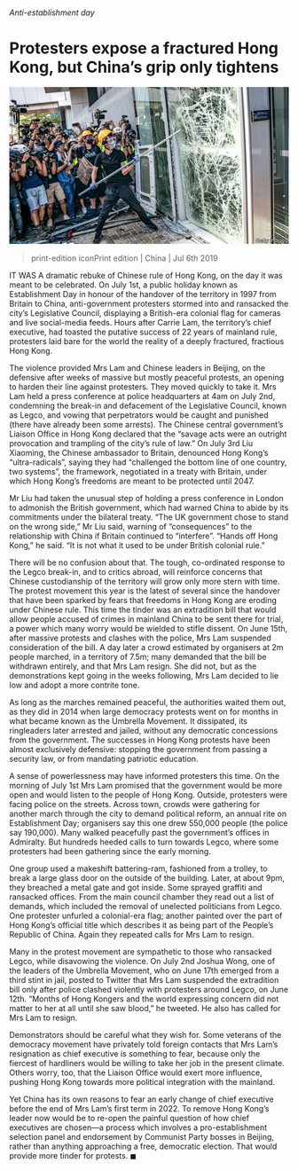 ###### Anti-establishment day

# Protesters expose a fractured Hong Kong, but China’s grip only tightens 

![image](images/20190706_CNP001.jpg) 

> print-edition iconPrint edition | China | Jul 6th 2019 

IT WAS A dramatic rebuke of Chinese rule of Hong Kong, on the day it was meant to be celebrated. On July 1st, a public holiday known as Establishment Day in honour of the handover of the territory in 1997 from Britain to China, anti-government protesters stormed into and ransacked the city’s Legislative Council, displaying a British-era colonial flag for cameras and live social-media feeds. Hours after Carrie Lam, the territory’s chief executive, had toasted the putative success of 22 years of mainland rule, protesters laid bare for the world the reality of a deeply fractured, fractious Hong Kong. 

The violence provided Mrs Lam and Chinese leaders in Beijing, on the defensive after weeks of massive but mostly peaceful protests, an opening to harden their line against protesters. They moved quickly to take it. Mrs Lam held a press conference at police headquarters at 4am on July 2nd, condemning the break-in and defacement of the Legislative Council, known as Legco, and vowing that perpetrators would be caught and punished (there have already been some arrests). The Chinese central government’s Liaison Office in Hong Kong declared that the “savage acts were an outright provocation and trampling of the city’s rule of law.” On July 3rd Liu Xiaoming, the Chinese ambassador to Britain, denounced Hong Kong’s “ultra-radicals”, saying they had “challenged the bottom line of one country, two systems”, the framework, negotiated in a treaty with Britain, under which Hong Kong’s freedoms are meant to be protected until 2047. 

Mr Liu had taken the unusual step of holding a press conference in London to admonish the British government, which had warned China to abide by its commitments under the bilateral treaty. “The UK government chose to stand on the wrong side,” Mr Liu said, warning of “consequences” to the relationship with China if Britain continued to “interfere”. “Hands off Hong Kong,” he said. “It is not what it used to be under British colonial rule.” 

There will be no confusion about that. The tough, co-ordinated response to the Legco break-in, and to critics abroad, will reinforce concerns that Chinese custodianship of the territory will grow only more stern with time. The protest movement this year is the latest of several since the handover that have been sparked by fears that freedoms in Hong Kong are eroding under Chinese rule. This time the tinder was an extradition bill that would allow people accused of crimes in mainland China to be sent there for trial, a power which many worry would be wielded to stifle dissent. On June 15th, after massive protests and clashes with the police, Mrs Lam suspended consideration of the bill. A day later a crowd estimated by organisers at 2m people marched, in a territory of 7.5m; many demanded that the bill be withdrawn entirely, and that Mrs Lam resign. She did not, but as the demonstrations kept going in the weeks following, Mrs Lam decided to lie low and adopt a more contrite tone. 

As long as the marches remained peaceful, the authorities waited them out, as they did in 2014 when large democracy protests went on for months in what became known as the Umbrella Movement. It dissipated, its ringleaders later arrested and jailed, without any democratic concessions from the government. The successes in Hong Kong protests have been almost exclusively defensive: stopping the government from passing a security law, or from mandating patriotic education. 

A sense of powerlessness may have informed protesters this time. On the morning of July 1st Mrs Lam promised that the government would be more open and would listen to the people of Hong Kong. Outside, protesters were facing police on the streets. Across town, crowds were gathering for another march through the city to demand political reform, an annual rite on Establishment Day; organisers say this one drew 550,000 people (the police say 190,000). Many walked peacefully past the government’s offices in Admiralty. But hundreds heeded calls to turn towards Legco, where some protesters had been gathering since the early morning. 

One group used a makeshift battering-ram, fashioned from a trolley, to break a large glass door on the outside of the building. Later, at about 9pm, they breached a metal gate and got inside. Some sprayed graffiti and ransacked offices. From the main council chamber they read out a list of demands, which included the removal of unelected politicians from Legco. One protester unfurled a colonial-era flag; another painted over the part of Hong Kong’s official title which describes it as being part of the People’s Republic of China. Again they repeated calls for Mrs Lam to resign. 

Many in the protest movement are sympathetic to those who ransacked Legco, while disavowing the violence. On July 2nd Joshua Wong, one of the leaders of the Umbrella Movement, who on June 17th emerged from a third stint in jail, posted to Twitter that Mrs Lam suspended the extradition bill only after police clashed violently with protesters around Legco, on June 12th. “Months of Hong Kongers and the world expressing concern did not matter to her at all until she saw blood,” he tweeted. He also has called for Mrs Lam to resign. 

Demonstrators should be careful what they wish for. Some veterans of the democracy movement have privately told foreign contacts that Mrs Lam’s resignation as chief executive is something to fear, because only the fiercest of hardliners would be willing to take her job in the present climate. Others worry, too, that the Liaison Office would exert more influence, pushing Hong Kong towards more political integration with the mainland. 

Yet China has its own reasons to fear an early change of chief executive before the end of Mrs Lam’s first term in 2022. To remove Hong Kong’s leader now would be to re-open the painful question of how chief executives are chosen—a process which involves a pro-establishment selection panel and endorsement by Communist Party bosses in Beijing, rather than anything approaching a free, democratic election. That would provide more tinder for protests. ◼ 

